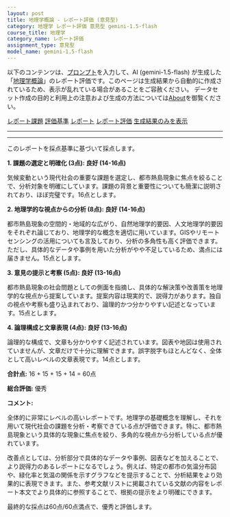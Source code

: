 ```yaml
---
layout: post
title: 地理学概論 - レポート評価 (意見型)
category: 地理学 レポート評価 意見型 gemini-1.5-flash
course_title: 地理学
category_name: レポート評価
assignment_type: 意見型
model_name: gemini-1.5-flash
---
```


以下のコンテンツは、[プロンプト](https://github.com/takedatoshiyuki/synthetic_assignments/tree/main/generated/地理学/gemini-1.5-flash/prompt_レポート評価-意見型.md)を入力して、AI (gemini-1.5-flash) が生成した「[地理学概論](/contents/地理学/)」のレポート評価です。このページは生成結果から自動的に作成されているため、表示が乱れている場合があることをご容赦ください。
データセット作成の目的と利用上の注意および生成の方法については[About](/About)を御覧ください。

[レポート課題](../レポート課題-意見型)
[評価基準](../評価基準-意見型)
[レポート](../レポート-意見型)
[レポート評価](../レポート評価-意見型)
[生成結果のみを表示](https://github.com/takedatoshiyuki/synthetic_assignments/tree/main/generated/地理学/gemini-1.5-flash/レポート評価-意見型.md)
  

***
***
  
このレポートを採点基準に基づいて採点します。

**1. 課題の選定と明確化 (3点): 良好 (14-16点)**

気候変動という現代社会の重要な課題を選定し、都市熱島現象に焦点を絞ることで、分析対象を明確にしています。課題の背景と重要性についても簡潔に説明されており、ほぼ完璧です。16点とします。


**2. 地理学的な視点からの分析 (8点): 良好 (14-16点)**

都市熱島現象の空間的・地域的な広がり、自然地理学的要因、人文地理学的要因をそれぞれ論じており、地理学的な概念を適切に用いています。GISやリモートセンシングの活用についても言及しており、分析の多角性も高く評価できます。ただし、具体的なデータや事例を用いた分析がやや不足しているため、満点には届きません。15点とします。


**3. 意見の提示と考察 (5点): 良好 (13-16点)**

都市熱島現象の社会問題としての側面を指摘し、具体的な解決策や改善策を地理学的な視点から提案しています。提案内容は現実的で、説得力があります。独自の視点や考察も盛り込まれており、論理的かつ分かりやすい記述となっています。15点とします。


**4. 論理構成と文章表現 (4点): 良好 (13-16点)**

論理的な構成で、文章も分かりやすく記述されています。図表や地図は使用されていませんが、文章だけで十分に理解できます。誤字脱字もほとんどなく、全体として高いレベルの文章表現です。14点とします。


**合計点:** 16 + 15 + 15 + 14 = 60点

**総合評価:** 優秀

**コメント:**

全体的に非常にレベルの高いレポートです。地理学の基礎概念を理解し、それを用いて現代社会の課題を分析・考察できている点が評価できます。特に、都市熱島現象という具体的な現象に焦点を絞り、多角的な視点から分析している点が優れています。

改善点としては、分析部分で具体的なデータや事例、図表などを加えることで、より説得力のあるレポートになるでしょう。例えば、特定の都市の気温分布図や、緑化率と気温の関係を示すグラフなどを提示することで、分析結果をより効果的に表現できます。また、参考文献リストに掲載されている文献の内容をレポート本文でより具体的に参照することで、根拠の提示をより明確にできます。


最終的な採点は60点/60点満点で、優秀と評価します。
